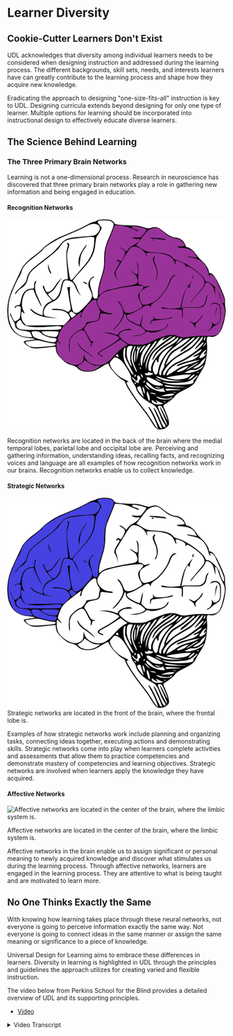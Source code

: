 # Learner Diversity

## Cookie-Cutter Learners Don't Exist

UDL acknowledges that diversity among individual learners needs to be considered when designing instruction and addressed during the learning process. The different backgrounds, skill sets, needs, and interests learners have can greatly contribute to the learning process and shape how they acquire new knowledge.

Eradicating the approach to designing "one-size-fits-all" instruction is key to UDL. Designing curricula extends beyond designing for only one type of learner. Multiple options for learning should be incorporated into instructional design to effectively educate diverse learners.

## The Science Behind Learning

### The Three Primary Brain Networks

Learning is not a one-dimensional process. Research in neuroscience has discovered that three primary brain networks play a role in gathering new information and being engaged in education.

#### Recognition Networks

![Recognition networks are located in the back of the brain where the medial temporal lobes, parietal lobe and occipital lobe are.](recognition.png)

Recognition networks are located in the back of the brain where the medial temporal lobes, parietal lobe and occipital lobe are.
Perceiving and gathering information, understanding ideas, recalling facts, and recognizing voices and language are all examples of how recognition networks work in our brains. Recognition networks enable us to collect knowledge.

#### Strategic Networks

![Strategic networks are located in the front of the brain, where the frontal lobe is.](strategic.png)
Strategic networks are located in the front of the brain, where the frontal lobe is.

Examples of how strategic networks work include planning and organizing tasks, connecting ideas together, executing actions and demonstrating skills. Strategic networks come into play when learners complete activities and assessments that allow them to practice competencies and demonstrate mastery of competencies and learning objectives. Strategic networks are involved when learners apply the knowledge they have acquired.

#### Affective Networks

![Affective networks are located in the center of the brain, where the limbic system is.]()

Affective networks are located in the center of the brain, where the limbic system is.

Affective networks in the brain enable us to assign significant or personal meaning to newly acquired knowledge and discover what stimulates us during the learning process. Through affective networks, learners are engaged in the learning process. They are attentive to what is being taught and are motivated to learn more.

## No One Thinks Exactly the Same

With knowing how learning takes place through these neural networks, not everyone is going to perceive information exactly the same way. Not everyone is going to connect ideas in the same manner or assign the same meaning or significance to a piece of knowledge. 

Universal Design for Learning aims to embrace these differences in learners. Diversity in learning is highlighted in UDL through the principles and guidelines the approach utilizes for creating varied and flexible instruction.

The video below from Perkins School for the Blind provides a detailed overview of UDL and its supporting principles.

- [Video](https://www.youtube.com/watch?v=pnXl-mzwjmU)

<details>
  <summary>Video Transcript</summary>

[NARRATOR:] The name "Perkins" carved in stone. Below a gothic tower, a boy navigates with a cane.

A title. Perkins Presents: Universal Design for Learning with Elizabeth Hartmann, Ph.D., Lasell College.

The following webcast is based on the UDL principles and guidelines developed by CAST.

[ELIZABETH HARTMANN]: So once you're on board with the UDL framework, and you really understand that it's not the child that needs to be fixed, but rather the curriculum, the UDL principles help you think about how you can make curriculum that's smart from the start that basically meets the needs of all learners in your classroom from the very beginning.

And this is in contrast to taking an existing curriculum and constantly retrofitting it, which often is what's done now, and can help provide students with disabilities, students with visual impairments, and multiple disabilities, and deafblindness.

Also, there's a lot of research that has been done, even many years ago, that seems to just nicely fit with this way of thinking, nicely fit with the UDL framework. The people who created the framework really were trying to take the best practices, the strong research base in neurobiology, in education, and technology and to come up with a different way of thinking about supporting all learners.

So it's already on a strong foundation. But as UDL is implemented and enacted in schools, there are studies now that are showing that both teachers and students are benefiting from it.

[NARRATOR]: For more information and resources about UDL visit the National UDL Center at CAST. www.udlcenter.org

Fade to black. A graphic of the Perkins logo swoops across the screen, revealing a chapter heading, "Multiple Means of Representation."

[ELIZABETH HARTMANN]: There are three principles that help you really look at curriculum, and make it smart from the start so it meets the needs of all learners, especially those who have visual impairments and multiple disabilities, including deafblindness. These three principles can help you to see how your curriculum is providing options or really optimizing learning for these learners. And, in doing so, can provide them with more meaningful and authentic access and engagement with learning that goes on in the classroom.

I think that if we think about learners with visual impairment and multiple disabilities, including deafblindness, often in a typical classroom, the concepts are represented through print or through the teacher presenting them to the classroom. And these learners often just don't have basic access to that information because of how it's presented. It's usually tailored to this idea of the average student.

[NARRATOR]: In a photograph, we see examples of multiple means of representation being used to present the concept of multiplication. On a large purple index card, the equation two times three is written out. Below are two groups of three brightly colored fabric balls. A large yellow index card displays the equation four times two. Above it are four groups of two of the same fabric balls.

[HARTMANN]: So the first principle, multiple means of representation, it allows us to kind of take a step back and think, "How can I present..." "How can I represent what I am trying to teach my class so that it meets the needs of all learners, including that student who has a visual impairment, including that student who has deafblindness."

And in doing that, you start to come up with different ideas, different ways to represent that actually benefit the entire classroom.

[NARRATOR]: In a photograph, a group of first graders walks on a sidewalk through a manicured garden. A sign identifies it as the Garden for the Blind.

[HARTMANN]: Maybe instead of just using a textbook to talk about something abstract like weather, you have the students go outside and experience weather. It works well for the student with deafblindness, and the student with visual impairment and multiple disabilities. But it also really works well for all the learners in the classroom.

[NARRATOR]: A graphic lists the first principle, provide multiple means of representation, has these three guidelines. Provide options for perception. Provide options for language, mathematical expressions, and symbols. And provide options for comprehension. Fade to black.

Multiple Means of Action and Expression.

[HARTMANN]: With the second principle, multiple means of expression, you're really looking at what is the goal of the lesson? And what do you want the students to really learn? And then how do you find ways for students to show that they have actually learned that? And I think this is in contrast to typically what happens sometimes in schools where you get into a routine, there's just been a certain way of doing things.

You present a certain lesson in a certain manner, and then the students will do a worksheet to show what they know. Or the students will do a paper or take a test.

And the second principle challenges us to really say, "How can we get to understanding?"

[NARRATOR]: In a photograph, we see examples of multiple means of action and expression that students have used to illustrate their experiences on a field trip to the beach. One student wrote a short report on a word processor, and included pictures of fish and a sea turtle. Another student collected shells in a small box labeled "Ryan's Shells." A third student painted a picture of the beach, showing the sand, the ocean with two red fish, and two birds flying in sunny skies.

[HARTMANN]: How can we really figure out what a student knows about a concept or a lesson that we've taught? And providing different ways, so that we're not just focusing on one way to assess a student or one way for them to show that they understand. And for the student with visual impairment and multiple disabilities, or the student with deafblindness, this is essential. And any educator in the field of deafblindness, or in the field of visual impairment, is very used to doing this already.

[NARRATOR]: In a photograph, we see a large piece of brown paper in the shape of a leaf. Various real leaves and branches that a student collected have been glued to the paper, some colorful, others dry and brown.

[HARTMANN]: So the teacher, if they're using multiple means of expression and action to really get at what a learner understands about weather, you could think about how that learner experiences the world and then create a journal or an experience box that collects these different experiences that the learner has with weather.

If the learner has some residual vision or hearing, you could take videos, or pictures. You could collect artifacts like leaves, sticks, flowers, plants. Basically anything that that learner connects to and really uses to understand weather, which is a very abstract concept.

[NARRATOR]: The guidelines for the second principle, provide multiple means of action and expression are... Provide options for physical action. Provide options for expression and communication. Provide options for executive functions. Fade to black.

Multiple Means of Engagement.

[HARTMANN]: The third principle is all about trying to create a learner that's very purposeful, and a learner that's very motivated. And I think what brings you joy or brings you quality of life is very individual, it's very personal.

So there are many different things that a teacher needs to do to have a classroom where their learners are engaged. But one of the most powerful things they can do is get to know their students and really provide the whole class with very various options, different levels of support, different levels of challenge, so that it's not this one-size-fits-all mentality.

I think that's probably the biggest thing that kills motivation and engagement in a classroom is when students are told we are doing this one thing today, it has to be done in this way, and that's that.

I think in the field of deafblindness especially, the teachers know that you really need to get the attention of the learner.

[NARRATOR]: In a photograph, a young girl stands in the center of the classroom with her classmates seated around her in a circle of chairs. At her feet is a black and white service dog. She is demonstrating some of the dog's abilities to her classmates, who watch intently.

[ELIZABETH HARTMANN]: You really need to find a way to get them to connect with what you're trying to teach them. And often what teachers will do is build lessons or units around a particular student's interest, something that they really enjoy.

For example, if we go back to this idea of teaching weather concepts. And you have a learner with deafblindness in your classroom who really likes certain friends. Perhaps their experience journal or experience box can be completed with... in collaboration with that peer that they really love to hang out with.

[NARRATOR]: In a photograph, a young girl sits at a classroom table with two schoolmates. The girl, who wears glasses, and sits in a chair which provides some additional support, is gluing colorful squares of paper onto a large paper butterfly. The paper butterfly is attached to a slant board on the table in front of her.

[HARTMANN]: Or those pictures of the student experiencing different weather conditions can include the peer in the picture or the video with them and their peer together. That might be one way to have more engagement in a lesson.

[NARRATOR]: The graphic lists the third principle of UDL, provide multiple means of engagement, and the three guidelines to keep in mind. Provide options for recruiting interest, provide options for sustaining effort and persistence, and provide options for self-regulation. Fade to black.

The UDL Approach to Curriculum.

[HARTMANN]: In the UDL framework, curriculum is defined in four components. There are goals, materials, methods, and assessments. And so it's a pretty standard definition of what curriculum encompasses.

I think the more important point is that curriculum isn't a static body of knowledge, but really curriculum should be about the mastery of the act of learning itself.

So we're not learning calculus. We're not learning about different plants. But, really, we're learning about the kind of skills that will sustain us through our entire life.

And this is not to say that calculus or learning about plants isn't important. That's actually the content of where our learning takes place. But really what we need to focus on are the kind of skills, the kind of knowledge that will help us to learn anything as we continue this journey of being lifelong learners and not overly focus on the content.

[NARRATOR]: In a photograph, we see a group of young students planting an herb garden in a raised bed. Another similar bed is visible in the background. The shot then dissolves to two young adults who are shown working in the greenhouse of a large nursery. The boys, both of whom are wearing hearing aids, are repotting plants.

[HARTMANN]: You know, and I've been using this example of weather and how to use the three principles to support learning for a learner with deafblindness. But when you take a step back and you really think about what the goal is for an elementary school classroom that's learning about weather, all these ideas that we know in the field of deafblindness work so well for our learners actually are fabulous for all the learners in the classroom.

They work well for learners who are English language learners, they work well for learners who might have more mild disabilities, learning disabilities, specific language impairment.

And they also work really well for students who don't have any disabilities.

So by using these UDL principles and thinking about the learner with visual impairments and multiple disabilities, or the learner with deafblindness, we're really making a curriculum that's smart from the start for all learners. We're really optimizing curriculum for all the learners in the classroom.

So instead of seeing a learner with deafblindness being put into a classroom as a challenge or as a problem, it's now turned around.

It's a resource, it's something that's going to help that teacher, help that classroom, help all those students learn and live a better quality of life after they leave that classroom.

[NARRATOR]: Fade to black.

The Case for UDL in Curriculum Design.

[HARTMANN]: For people to really embrace the UDL framework, they... you know, you have to spend some time to get to know it, and really buy into this conceptual shift that it's the curriculum that needs to be fixed.

And really, you have to think about how the curriculum can be fixed from the start and not constantly retrofitted. Because I think in the field of visual impairment and deafblindness, we're very used to retrofitting curriculum.

We're working to support learners. And if they're in a general education classroom, we're given the curriculum that's often used in the classroom and based around this average student. And then we're constantly after the fact trying to fix it, trying to make it so that our student gets access to what's going on in the classroom.

But the UDL framework challenges us to really think about how we can develop and implement curriculum that's smart from the very start. So really challenging people who create curriculum, challenge people who are implementing curriculum to instead of going through the process of retrofitting—which is timely and it's exhausting—really thinking upfront about how we can provide all these multiple means of representation, multiple means of expression and action, and multiple means of engagement from the very beginning.

[NARRATOR]: For more information and resources about UDL visit the National UDL Center at CAST. www.udlcenter.org

Fade to black.
</details>